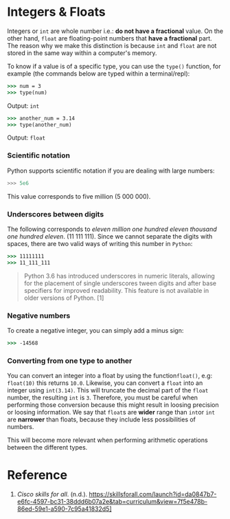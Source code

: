 # Integers & Floats 

Integers or `int` are whole number i.e.: **do not have a fractional** value.  On the other hand, `float` are floating-point numbers that **have a fractional** part. The reason why we make this distinction is because `int` and `float` are not stored in the same way within a computer's memory.

To know if a value is of a specific type, you can use the `type()` function, for example (the commands below are typed within a terminal/repl): 

```cmd
>>> num = 3
>>> type(num)
```

 Output: `int`

```cmd
>>> another_num = 3.14
>>> type(another_num)
```

Output: `float`

### Scientific notation

Python supports scientific notation if you are dealing with large numbers:

```python
>>> 5e6
```

This value corresponds to five million (5 000 000). 



### Underscores between digits

The following corresponds to *eleven million one hundred eleven thousand one hundred eleven*.  (11 111 111). Since we cannot separate the digits with spaces, there are two valid ways of writing this number in `Python`:

```cmd
>>> 11111111
>>> 11_111_111
```



> Python 3.6 has introduced underscores in numeric literals, allowing for the placement of single underscores tween digits and after base specifiers for improved readability. This feature is not available in older versions of Python. [1]

### Negative numbers

To create a negative integer, you can simply add a minus sign:

```cmd
>>> -14568
```



### Converting from one type to another

You can convert an integer into a float by using the function`float()`, e.g: `float(10)` this returns `10.0`. Likewise, you can convert a `float` into an integer using `int(3.14)`.  This will truncate the decimal part of the `float` number, the resulting `int` is `3`.  Therefore, you must be careful when performing those conversion because this might result in loosing precision or loosing information. We say that `float`s are **wider** range than `int`or `int` are **narrower** than floats, because they include less possibilities of numbers. 

This will become more relevant when performing arithmetic operations between the different types. 



# Reference 

1. *Cisco skills for all*. (n.d.). https://skillsforall.com/launch?id=da0847b7-e6fc-4597-bc31-38ddd6b07a2e&tab=curriculum&view=7f5e478b-86ed-59e1-a590-7c95a41832d5]

   
